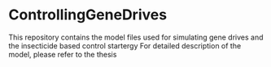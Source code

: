 # ControllingGeneDrives

This repository contains the model files used for simulating gene drives and the insecticide based control startergy
For detailed description of the model, please refer to the thesis

